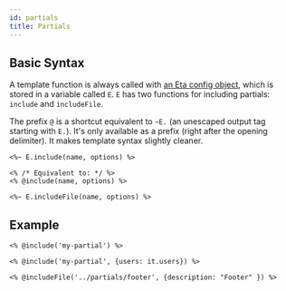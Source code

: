 ```yaml
---
id: partials
title: Partials
---
```


## Basic Syntax

A template function is always called with [an Eta config object](../api/configuration.md), which is stored in a variable called `E`. `E` has two functions for including partials: `include` and `includeFile`.

The prefix `@` is a shortcut equivalent to `~E.` (an unescaped output tag starting with `E.`). It's only available as a prefix (right after the opening delimiter). It makes template syntax slightly cleaner.

```
<%~ E.include(name, options) %>

<% /* Equivalent to: */ %>
<% @include(name, options) %>

```

```
<%~ E.includeFile(name, options) %>
```

## Example

```ejs
<% @include('my-partial') %>
```

```ejs
<% @include('my-partial', {users: it.users}) %>
```

```
<% @includeFile('../partials/footer', {description: "Footer" }) %>
```
